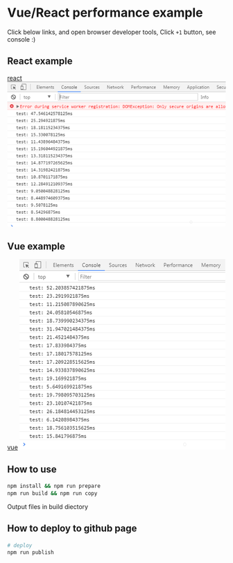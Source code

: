 # Vue/React performance example

Click below links, and open browser developer tools, Click `+1` button, see console :)

## React example
[react](https://suhaotian.github.io/FE_Benchmark/react)
![react output](./pics/react-p.png)

## Vue example
[vue](https://suhaotian.github.io/FE_Benchmark/vue)
![vue output](./pics/vue-p.png)

## How to use

```bash
npm install && npm run prepare
npm run build && npm run copy
```

Output files in build diectory

## How to deploy to github page

```bash
# deploy
npm run publish
```
